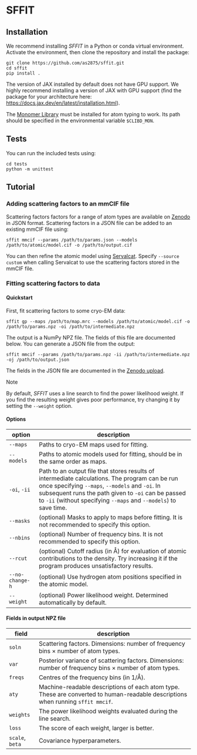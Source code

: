 # SFFIT

## Installation

We recommend installing *SFFIT* in a Python or conda virtual environment. Activate the environment, then clone the repository and install the package:
```
git clone https://github.com/as2875/sffit.git
cd sffit
pip install .
```
The version of JAX installed by default does not have GPU support. We highly recommend installing a version of JAX with GPU support (find the package for your architecture here: <https://docs.jax.dev/en/latest/installation.html>).

The [Monomer Library](https://github.com/MonomerLibrary/monomers) must be installed for atom typing to work. Its path should be specified in the environmental variable `$CLIBD_MON`.

## Tests

You can run the included tests using:
```
cd tests
python -m unittest
```

## Tutorial

### Adding scattering factors to an mmCIF file

Scattering factors factors for a range of atom types are available on [Zenodo](https://zenodo.org/uploads/17084047) in JSON format. Scattering factors in a JSON file can be added to an existing mmCIF file using:
```
sffit mmcif --params /path/to/params.json --models /path/to/atomic/model.cif -o /path/to/output.cif
```
You can then refine the atomic model using [Servalcat](https://github.com/keitaroyam/servalcat). Specify `--source custom` when calling Servalcat to use the scattering factors stored in the mmCIF file.

### Fitting scattering factors to data

#### Quickstart

First, fit scattering factors to some cryo-EM data:
```
sffit gp --maps /path/to/map.mrc --models /path/to/atomic/model.cif -o /path/to/params.npz -oi /path/to/intermediate.npz
```
The output is a NumPy NPZ file. The fields of this file are documented below. You can generate a JSON file from the output:
```
sffit mmcif --params /path/to/params.npz -ii /path/to/intermediate.npz -oj /path/to/output.json
```
The fields in the JSON file are documented in the [Zenodo upload](https://zenodo.org/uploads/17084047).

> [!NOTE]
> By default, *SFFIT* uses a line search to find the power likelihood weight. If you find the resulting weight gives poor performance, try changing it by setting the `--weight` option.

#### Options

| option | description |
| --- | --- |
| `--maps` | Paths to cryo-EM maps used for fitting. |
| `--models` | Paths to atomic models used for fitting, should be in the same order as maps. |
| `-oi`, `-ii` | Path to an output file that stores results of intermediate calculations. The program can be run once specifying `--maps`, `--models` and `-oi`. In subsequent runs the path given to `-oi` can be passed to `-ii` (without specifying `--maps` and `--models`) to save time. |
| `--masks` | (optional) Masks to apply to maps before fitting. It is not recommended to specify this option. |
| `--nbins` | (optional) Number of frequency bins. It is not recommended to specify this option. |
| `--rcut` | (optional) Cutoff radius (in Å) for evaluation of atomic contributions to the density. Try increasing it if the program produces unsatisfactory results. |
| `--no-change-h` | (optional) Use hydrogen atom positions specified in the atomic model. |
| `--weight` | (optional) Power likelihood weight. Determined automatically by default. |

#### Fields in output NPZ file

| field | description |
| --- | --- |
| `soln` | Scattering factors. Dimensions: number of frequency bins × number of atom types. |
| `var` | Posterior variance of scattering factors. Dimensions: number of frequency bins × number of atom types. |
| `freqs` | Centres of the frequency bins (in 1/Å). |
| `aty` | Machine-readable descriptions of each atom type. These are converted to human-readable descriptions when running `sffit mmcif`. |
| `weights` | The power likelihood weights evaluated during the line search. |
| `loss` | The score of each weight, larger is better. |
| `scale`, `beta` | Covariance hyperparameters. |
